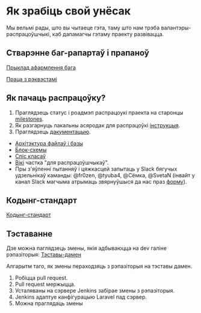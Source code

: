 # Як зрабіць свой унёсак
Мы вельмі рады, што вы чытаеце гэта, таму што нам трэба валантэры-распрацоўшчыкі, каб дапамагчы гэтаму праекту развівацца.

## Стварэнне баг-рапартаў і прапаноў
[Прыклад афармлення бага](https://github.com/diglabby/doika_1.2/wiki/Прыклад-афармлення-бага)

[Праца з рэквэстамі]()


## Як пачаць распрацоўку?
1. Праглядзець статус і роадмэп распрацоукi праекта на старонцы [milestones](https://github.com/diglabby/doika/milestones?direction=asc&sort=due_date&state=open).
2. Як разгарнуць лакальны асяродак для распрацоўкі [інструкцыя](TODO).
3. Праглядзець [дакументацыю](https://realtimeboard.com/app/board/o9J_k0X88dM=/). 
  - [Архiтэктура файлаў i базы](https://realtimeboard.com/app/board/o9J_k0X88dM=/?moveToWidget=3074457346027045333)
  - [Блок-схемы](https://realtimeboard.com/app/board/o9J_k0X88dM=/?moveToWidget=3074457346144718504)
  - [Спiс класаў](https://realtimeboard.com/app/board/o9J_k0X88dM=/?moveToWidget=3074457346135802429)
  - [Вiкi](https://github.com/diglabby/doika/wiki/) частка "для распрацоўшчыкаў".
  - Пры з'яўленні пытанняў і цяжкасцей запытаць у Slack бягучых удзельнікаў каманды: @fr0zen, @tyuba4, @Сёмка, @SvetaN (інвайт у канал Slack магчыма атрымаць звярнуўшыся да нас праз [форму](https://docs.google.com/forms/d/e/1FAIpQLSf3q7HMtfJly4wCrRyIlHDdAzFExSjw2vqbA62XFJHofjMqjg/viewform)).


## Кодынг-стандарт
[Кодынг-стандарт](https://github.com/diglabby/doika_1.2/wiki/Кодынг-стандарт)


## Тэставанне
Дзе можна паглядзець змены, якія адбываюцца на dev галіне рэпазіторыя: [Тэставы-дамен](http://it3donate-landing.falanster.by/doika/admin/campaigns)

Алгарытм таго, як змены пераходзяць з рэпазіторыя на тэставы дамен.
1. Робіцца pull request.
2. Pull request мержыцца.
3. Усталяваны на сэрвере Jenkins забірае змены з рэпазіторыя.
4. Jenkins адаптуе канфігурацыю Laravel пад сэрвер.
5. Можна праглядаць змены
